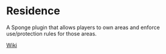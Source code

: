 Residence
=========

A Sponge plugin that allows players to own areas and enforce use/protection rules for those areas.

[Wiki]

[Wiki]: https://github.com/FerusGrim/Residence/wiki